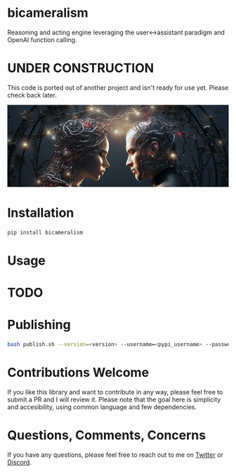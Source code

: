 # bicameralism

Reasoning and acting engine leveraging the user<->assistant paradigm and OpenAI function calling.

# UNDER CONSTRUCTION
This code is ported out of another project and isn't ready for use yet. Please check back later.

<img src="resources/image.jpg">

# Installation

```bash
pip install bicameralism
```

# Usage

# TODO


# Publishing

```bash
bash publish.sh --version=<version> --username=<pypi_username> --password=<pypi_password>
```

# Contributions Welcome

If you like this library and want to contribute in any way, please feel free to submit a PR and I will review it. Please note that the goal here is simplicity and accesibility, using common language and few dependencies.

# Questions, Comments, Concerns

If you have any questions, please feel free to reach out to me on [Twitter](https://twitter.com/spatialweeb) or [Discord](@new.moon).

